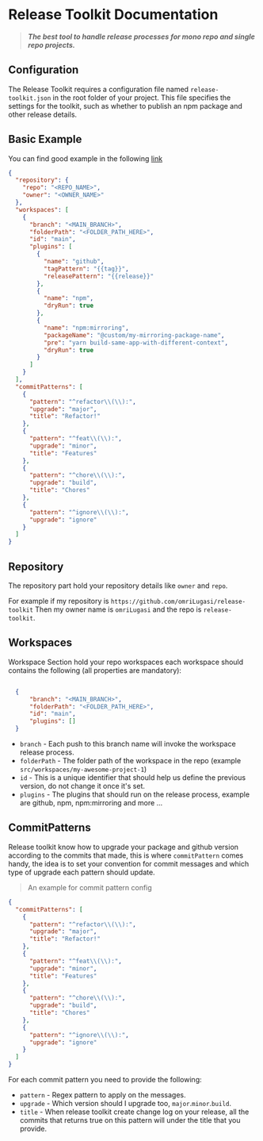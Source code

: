# Release Toolkit Documentation
> ***The best tool to handle release processes for mono repo and single repo projects.***

## Configuration
The Release Toolkit requires a configuration file named `release-toolkit.json` in the root folder of your project.
This file specifies the settings for the toolkit, such as whether to publish an npm package and other release details.

## Basic Example
You can find good example in the following [link](https://github.com/omriLugasi/release-toolkit/blob/master/release-toolkit-example.json)
```json
{
  "repository": {
    "repo": "<REPO_NAME>",
    "owner": "<OWNER_NAME>"
  },
  "workspaces": [
    {
      "branch": "<MAIN_BRANCH>",
      "folderPath": "<FOLDER_PATH_HERE>",
      "id": "main",
      "plugins": [
        {
          "name": "github",
          "tagPattern": "{{tag}}",
          "releasePattern": "{{release}}"
        },
        {
          "name": "npm",
          "dryRun": true
        },
        {
          "name": "npm:mirroring",
          "packageName": "@custom/my-mirroring-package-name",
          "pre": "yarn build-same-app-with-different-context",
          "dryRun": true
        }
      ]
    }
  ],
  "commitPatterns": [
    {
      "pattern": "^refactor\\(\\):",
      "upgrade": "major",
      "title": "Refactor!"
    },
    {
      "pattern": "^feat\\(\\):",
      "upgrade": "minor",
      "title": "Features"
    },
    {
      "pattern": "^chore\\(\\):",
      "upgrade": "build",
      "title": "Chores"
    },
    {
      "pattern": "^ignore\\(\\):",
      "upgrade": "ignore"
    }
  ]
}


```

## Repository
The repository part hold your repository details like `owner` and `repo`.

For example if my repository is `https://github.com/omriLugasi/release-toolkit`
Then my owner name is `omriLugasi` and the repo is `release-toolkit`.

## Workspaces
Workspace Section hold your repo workspaces each workspace should contains the following (all properties are mandatory):
```json

  {
      "branch": "<MAIN_BRANCH>",
      "folderPath": "<FOLDER_PATH_HERE>",
      "id": "main",
      "plugins": []
  }
```
 - `branch` - Each push to this branch name will invoke the workspace release process.
 - `folderPath` - The folder path of the workspace in the repo (example `src/workspaces/my-awesome-project-1`)
 - `id` - This is a unique identifier that should help us define the previous version, do not change it once it's set.
 - `plugins` - The plugins that should run on the release process, example are github, npm, npm:mirroring and more ...

## CommitPatterns
Release toolkit know how to upgrade your package and github version according to the commits that made, this is where `commitPattern` comes handy,
the idea is to set your convention for commit messages and which type of upgrade each pattern should update.

> An example for commit pattern config

```json
{
  "commitPatterns": [
    {
      "pattern": "^refactor\\(\\):",
      "upgrade": "major",
      "title": "Refactor!"
    },
    {
      "pattern": "^feat\\(\\):",
      "upgrade": "minor",
      "title": "Features"
    },
    {
      "pattern": "^chore\\(\\):",
      "upgrade": "build",
      "title": "Chores"
    },
    {
      "pattern": "^ignore\\(\\):",
      "upgrade": "ignore"
    }
  ]
}
```

For each commit pattern you need to provide the following:
- `pattern` - Regex pattern to apply on the messages.
- `upgrade` - Which version should I upgrade too, `major`.`minor`.`build`.
- `title` - When release toolkit create change log on your release, all the commits that returns true on this pattern will under the title that you provide.



